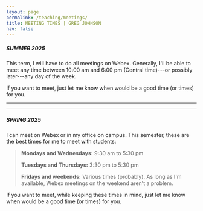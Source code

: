 ```yaml
---
layout: page
permalink: /teaching/meetings/
title: MEETING TIMES | GREG JOHNSON
nav: false
---
```


##### SUMMER 2025

This term, I will have to do all meetings on Webex. Generally, I'll be able to meet any time between 10:00 am and 6:00 pm (Central time)---or possibly later---any day of the week. 

If you want to meet, just let me know when would be a good time (or times) for you.

---
---

##### SPRING 2025

I can meet on Webex or in my office on campus. This semester, these are the best times for me to meet with students:

>**Mondays and Wednesdays:** 9:30 am to 5:30 pm
>
>**Tuesdays and Thursdays:** 3:30 pm to 5:30 pm
>
>**Fridays and weekends:** Various times (probably). As long as I'm available, Webex meetings on the weekend aren't a problem. 

If you want to meet, while keeping these times in mind, just let me know when would be a good time (or times) for you.
